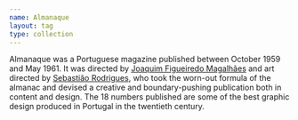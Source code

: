 ```yaml
---
name: Almanaque
layout: tag
type: collection
---
```

<p>
Almanaque was a Portuguese magazine published between October 1959 and May 1961. It was directed by <a class="text-cat-link tag" href="/tags/Joaquim%20Figueiredo%20Magalhães/">Joaquim Figueiredo Magalhães</a> and art directed by <a class="text-cat-link author" href="/authors/Sebastião%20Rodrigues/">Sebastião Rodrigues</a>, who took the worn-out formula of the almanac and devised a creative and boundary-pushing publication both in content and design. The 18 numbers published are some of the best graphic design produced in Portugal in the twentieth century.
</p>

